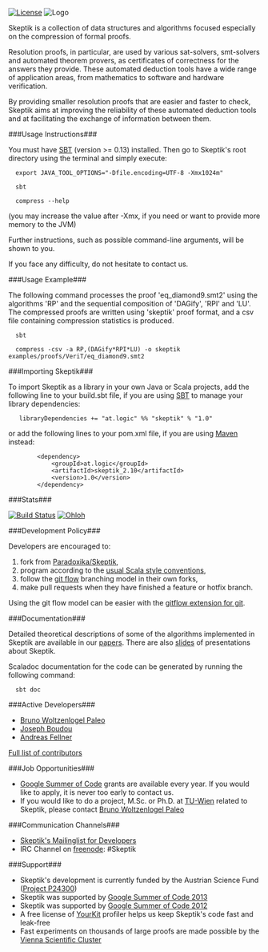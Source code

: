 [![License](http://i.creativecommons.org/l/by-nc-sa/3.0/88x31.png)](http://creativecommons.org/licenses/by-nc-sa/3.0/deed.en_US)
![Logo](https://raw.github.com/Paradoxika/Skeptik/develop/res/logo150.png)

Skeptik is a collection of data structures and algorithms focused especially on the compression of formal proofs. 

Resolution proofs, in particular, are used by various sat-solvers, smt-solvers and automated theorem provers, as certificates of correctness for the answers they provide. These automated deduction tools have a wide range of application areas, from mathematics to software and hardware verification.

By providing smaller resolution proofs that are easier and faster to check, Skeptik aims at improving the reliability of these automated deduction tools and at facilitating the exchange of information between them.


###Usage Instructions###

You must have [SBT](http://www.scala-sbt.org/release/docs/Getting-Started/Setup.html) (version >= 0.13) installed. 
Then go to Skeptik's root directory using the terminal and simply execute:

```
  export JAVA_TOOL_OPTIONS="-Dfile.encoding=UTF-8 -Xmx1024m"

  sbt
  
  compress --help
```

(you may increase the value after -Xmx, if you need or want to provide more memory to the JVM)

Further instructions, such as possible command-line arguments, will be shown to you.

If you face any difficulty, do not hesitate to contact us.



###Usage Example###

The following command processes the proof 'eq_diamond9.smt2' using the algorithms 'RP' and the sequential composition of 'DAGify', 'RPI' and 'LU'. The compressed proofs are written using 'skeptik' proof format, and a csv file containing compression statistics is produced.
  

```
  sbt 
  
  compress -csv -a RP,(DAGify*RPI*LU) -o skeptik examples/proofs/VeriT/eq_diamond9.smt2
```



###Importing Skeptik###

To import Skeptik as a library in your own Java or Scala projects, 
add the following line to your build.sbt file, if you are using [SBT](https://github.com/harrah/xsbt/wiki/Getting-Started-Setup) to manage your library dependencies:

```
   libraryDependencies += "at.logic" %% "skeptik" % "1.0"
```

or add the following lines to your pom.xml file, if you are using [Maven](http://maven.apache.org/) instead:

```
        <dependency>
            <groupId>at.logic</groupId>
            <artifactId>skeptik_2.10</artifactId>
            <version>1.0</version>
        </dependency>
```



###Stats###

[![Build Status](https://buildhive.cloudbees.com/job/Paradoxika/job/Skeptik/badge/icon)](https://buildhive.cloudbees.com/job/Paradoxika/job/Skeptik/)
[![Ohloh](https://www.ohloh.net/p/Skeptik/widgets/project_thin_badge.gif)](https://www.ohloh.net/p/Skeptik)




###Development Policy###

Developers are encouraged to:
 
 1. fork from [Paradoxika/Skeptik](https://github.com/Paradoxika/Skeptik), 
 2. program according to the [usual Scala style conventions](http://docs.scala-lang.org/style/),
 3. follow the [git flow](http://nvie.com/posts/a-successful-git-branching-model/) branching model in their own forks, 
 4. make pull requests when they have finished a feature or hotfix branch.

Using the git flow model can be easier with the [gitflow extension for git](https://github.com/nvie/gitflow).



###Documentation###

Detailed theoretical descriptions of some of the algorithms implemented in Skeptik are available in our [papers](https://github.com/Paradoxika/Papers). There are also [slides](https://github.com/Paradoxika/Talks) of presentations about Skeptik.

Scaladoc documentation for the code can be generated by running the following command:

```
  sbt doc
```



###Active Developers###

 * [Bruno Woltzenlogel Paleo](https://github.com/Ceilican/Skeptik)
 * [Joseph Boudou](https://github.com/Jogo27/ResK-GSoC)
 * [Andreas Fellner](https://github.com/AFellner/Skeptik)

[Full list of contributors](https://www.ohloh.net/p/Skeptik/contributors?query=&sort=commits)



###Job Opportunities###

 * [Google Summer of Code](https://github.com/Paradoxika/Skeptik/wiki/GSoC-Instructions) grants are available every year. If you would like to apply, it is never too early to contact us. 
 * If you would like to do a project, M.Sc. or Ph.D. at [TU-Wien](http://www.tuwien.ac.at/en/tuwien_home/) related to Skeptik, please contact [Bruno Woltzenlogel Paleo](http://www.logic.at/people/bruno)


###Communication Channels###

 * [Skeptik's Mailinglist for Developers](https://groups.google.com/forum/?fromgroups#!forum/skeptik-dev)
 * IRC Channel on [freenode](http://freenode.net): \#Skeptik


###Support###
 
 * Skeptik's development is currently funded by the Austrian Science Fund ([Project P24300](http://www.fwf.ac.at/en/projects/projekt_datenbank.asp))
 * Skeptik was supported by [Google Summer of Code 2013](http://www.google-melange.com/gsoc/project/google/gsoc2013/afellner/28001)
 * Skeptik was supported by [Google Summer of Code 2012](http://www.google-melange.com/gsoc/project/google/gsoc2012/josephboudou/17001)
 * A free license of [YourKit](http://www.yourkit.com/) profiler helps us keep Skeptik's code fast and leak-free
 * Fast experiments on thousands of large proofs are made possible by the [Vienna Scientific Cluster](http://vsc.ac.at/)
 
 